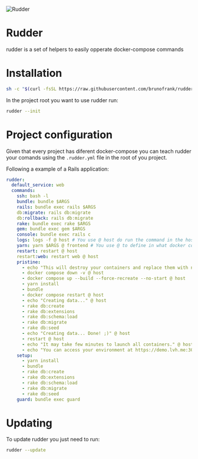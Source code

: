 ![Rudder](https://user-images.githubusercontent.com/40139/110044103-5220a600-7d27-11eb-84b7-0d462159a4f9.png)

# Rudder

rudder is a set of helpers to easily opperate docker-compose commands

# Installation

```sh
sh -c "$(curl -fsSL https://raw.githubusercontent.com/brunofrank/rudder/refs/heads/main/install.sh)"
```

In the project root you want to use rudder run:

```sh
rudder --init
```

# Project configuration

Given that every project has diferent docker-compose you can teach rudder your comands using
the `.rudder.yml` file in the root of you project.

Following a example of a Rails application:

```yaml
rudder:
  default_service: web
  commands:
    ssh: bash -l
    bundle: bundle $ARGS
    rails: bundle exec rails $ARGS
    db:migrate: rails db:migrate
    db:rollback: rails db:migrate
    rake: bundle exec rake $ARGS
    gem: bundle exec gem $ARGS
    console: bundle exec rails c
    logs: logs -f @ host # You use @ host do run the command in the host machine
    yarn: yarn $ARGS @ frontend # You use @ to define in what docker compose service it should run
    restart: restart @ host
    restart:web: restart web @ host
    pristine:
      - echo "This will destroy your containers and replace them with new ones." @ host
      - docker compose down -v @ host
      - docker compose up --build --force-recreate --no-start @ host
      - yarn install
      - bundle
      - docker compose restart @ host
      - echo "Creating data..." @ host
      - rake db:create
      - rake db:extensions
      - rake db:schema:load
      - rake db:migrate
      - rake db:seed
      - echo "Creating data... Done! ;)" @ host
      - restart @ host
      - echo "It may take few minutes to launch all containers." @ host
      - echo "You can access your environment at https://demo.lvh.me:3000" @ host
    setup:
      - yarn install
      - bundle
      - rake db:create
      - rake db:extensions
      - rake db:schema:load
      - rake db:migrate
      - rake db:seed
    guard: bundle exec guard
```

# Updating

To update rudder you just need to run:

```sh
rudder --update
```
